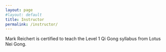 ```yaml
---
layout: page
#layout: default
title: Instructor
permalink: /instructor/
---
```


Mark Reichert is certified to teach the Level 1 Qi Gong syllabus from Lotus Nei Gong.

